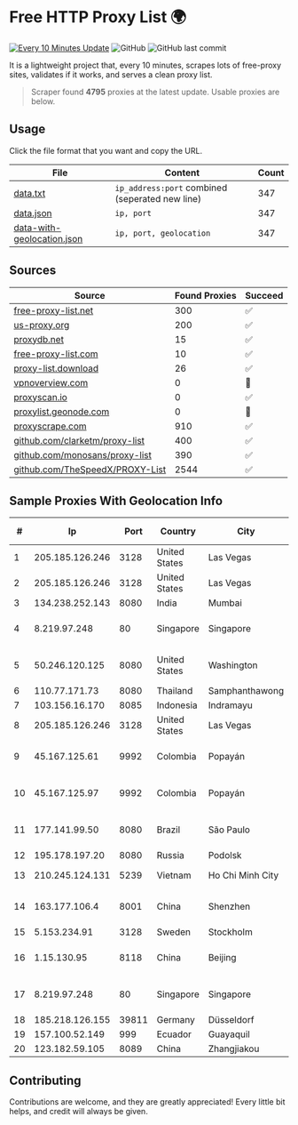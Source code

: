 
# Free HTTP Proxy List 🌍

[![Every 10 Minutes Update](https://github.com/mertguvencli/http-proxy-list/actions/workflows/main.yml/badge.svg?branch=main)](https://github.com/mertguvencli/http-proxy-list/actions/workflows/main.yml)
![GitHub](https://img.shields.io/github/license/mertguvencli/http-proxy-list)
![GitHub last commit](https://img.shields.io/github/last-commit/mertguvencli/http-proxy-list)

It is a lightweight project that, every 10 minutes, scrapes lots of free-proxy sites, validates if it works, and serves a clean proxy list.


> Scraper found **4795** proxies at the latest update. Usable proxies are below.

## Usage

Click the file format that you want and copy the URL.


|File|Content|Count|
|----|-------|-----|
|[data.txt](https://raw.githubusercontent.com/mertguvencli/http-proxy-list/main/proxy-list/data.txt)|`ip_address:port` combined (seperated new line)|347|
|[data.json](https://raw.githubusercontent.com/mertguvencli/http-proxy-list/main/proxy-list/data.json)|`ip, port`|347|
|[data-with-geolocation.json](https://raw.githubusercontent.com/mertguvencli/http-proxy-list/main/proxy-list/data-with-geolocation.json)|`ip, port, geolocation`|347|

## Sources

|Source|Found Proxies|Succeed|
|------|-------------|-------|
|[free-proxy-list.net](https://free-proxy-list.net)|300|✅|
|[us-proxy.org](https://www.us-proxy.org)|200|✅|
|[proxydb.net](http://proxydb.net)|15|✅|
|[free-proxy-list.com](https://free-proxy-list.com/?page=&port=&type%5B%5D=http&type%5B%5D=https&up_time=0&search=Search)|10|✅|
|[proxy-list.download](https://www.proxy-list.download/HTTP)|26|✅|
|[vpnoverview.com](https://vpnoverview.com/privacy/anonymous-browsing/free-proxy-servers)|0|🚫|
|[proxyscan.io](https://www.proxyscan.io)|0|✅|
|[proxylist.geonode.com](https://proxylist.geonode.com/api/proxy-list?limit=300&page=1&sort_by=lastChecked&sort_type=desc&protocols=http,https)|0|🚫|
|[proxyscrape.com](https://api.proxyscrape.com/v2/?request=displayproxies&protocol=http&timeout=10000&country=all&ssl=all&anonymity=all)|910|✅|
|[github.com/clarketm/proxy-list](https://raw.githubusercontent.com/clarketm/proxy-list/master/proxy-list-raw.txt)|400|✅|
|[github.com/monosans/proxy-list](https://raw.githubusercontent.com/monosans/proxy-list/main/proxies/http.txt)|390|✅|
|[github.com/TheSpeedX/PROXY-List](https://raw.githubusercontent.com/TheSpeedX/PROXY-List/master/http.txt)|2544|✅|


## Sample Proxies With Geolocation Info

|#|Ip|Port|Country|City|Internet Service Provider|
|-|--|----|-------|----|-------------------------|
|1|205.185.126.246|3128|United States|Las Vegas|FranTech Solutions|
|2|205.185.126.246|3128|United States|Las Vegas|FranTech Solutions|
|3|134.238.252.143|8080|India|Mumbai|Google LLC|
|4|8.219.97.248|80|Singapore|Singapore|Alibaba (US) Technology Co., Ltd.|
|5|50.246.120.125|8080|United States|Washington|Comcast Cable Communications, LLC|
|6|110.77.171.73|8080|Thailand|Samphanthawong|CAT-BB|
|7|103.156.16.170|8085|Indonesia|Indramayu|RSTNET|
|8|205.185.126.246|3128|United States|Las Vegas|FranTech Solutions|
|9|45.167.125.61|9992|Colombia|Popayán|Sepcom Comunicaciones SAS|
|10|45.167.125.97|9992|Colombia|Popayán|Sepcom Comunicaciones SAS|
|11|177.141.99.50|8080|Brazil|São Paulo|Claro NXT Telecomunicacoes Ltda|
|12|195.178.197.20|8080|Russia|Podolsk|IIP|
|13|210.245.124.131|5239|Vietnam|Ho Chi Minh City|FPT Telecom Company|
|14|163.177.106.4|8001|China|Shenzhen|China Unicom Guangdong Province Network|
|15|5.153.234.91|3128|Sweden|Stockholm|Inter Connects Inc|
|16|1.15.130.95|8118|China|Beijing|Tencent Cloud Computing (Beijing) Co. Ltd.|
|17|8.219.97.248|80|Singapore|Singapore|Alibaba (US) Technology Co., Ltd.|
|18|185.218.126.155|39811|Germany|Düsseldorf|Contabo GmbH|
|19|157.100.52.149|999|Ecuador|Guayaquil|Nedetel S.A.|
|20|123.182.59.105|8089|China|Zhangjiakou|Chinanet|



## Contributing

Contributions are welcome, and they are greatly appreciated! Every
little bit helps, and credit will always be given.

